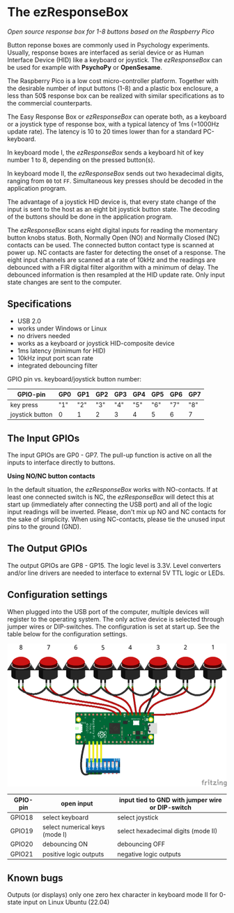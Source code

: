 # The ezResponseBox
*Open source response box for 1-8 buttons based on the Raspberry Pico*

Button reponse boxes are commonly used in Psychology experiments. Usually, response boxes are interfaced as serial device or as Human Interface Device (HID) like a keyboard or joystick. The *ezResponseBox* can be used for example with **PsychoPy** or **OpenSesame**.

The Raspberry Pico is a low cost micro-controller platform. Together with the desirable number of input buttons (1-8) and a plastic box enclosure, a less than 50$ response box can be realized with similar specifications as to the commercial counterparts.

The Easy Response Box or *ezResponseBox* can operate both, as a keyboard or a joystick type of response box, with a typical latency of 1ms (=1000Hz update rate). The latency is 10 to 20 times lower than for a standard PC-keyboard.

In keyboard mode I, the *ezResponseBox* sends a keyboard hit of key number 1 to 8, depending on the pressed button(s).

In keyboard mode II, the *ezResponseBox* sends out two hexadecimal digits, ranging from `00` tot `FF`. Simultaneous key presses should be decoded in the application program.

The advantage of a joystick HID device is, that every state change of the input is sent to the host as an eight bit joystick button state. The decoding of the buttons should be done in the application program.

The *ezResponseBox* scans eight digital inputs for reading the momentary button knobs status. Both, Normally Open (NO) and Normally Closed (NC) contacts can be used. The connected button contact type is scanned at power up. NC contacts are faster for detecting the onset of a response. The eight input channels are scanned at a rate of 10kHz and the readings are debounced with a FIR digital filter algorithm with a minimum of delay. The debounced information is then resampled at the HID update rate. Only input state changes are sent to the computer.

## Specifications
- USB 2.0
- works under Windows or Linux
- no drivers needed 
- works as a keyboard or joystick HID-composite device
- 1ms latency (minimum for HID)
- 10kHz input port scan rate
- integrated debouncing filter

GPIO pin vs. keyboard/joystick button number:

GPIO-pin | GP0 | GP1 | GP2 | GP3 | GP4 | GP5 | GP6 | GP7
-------- | --- | --- | --- | --- | --- | --- | --- | ---
key press | "1" | "2" | "3" | "4" | "5" | "6" | "7" | "8"
joystick button | 0 | 1 | 2 | 3 | 4 | 5 | 6 | 7 

## The Input GPIOs
The input GPIOs are GP0 - GP7. The pull-up function is active on all the inputs to interface directly to buttons.

**Using NO/NC button contacts**

In the default situation, the *ezResponseBox* works with NO-contacts. If at least one connected switch is NC, the *ezResponseBox* will detect this at start up (immediately after connecting the USB port) and all of the logic input readings will be inverted. Please, don't mix up NO and NC contacts for the sake of simplicity. When using NC-contacts, please tie the unused input pins to the ground (GND).

## The Output GPIOs
The output GPIOs are GP8 - GP15. The logic level is 3.3V. Level converters and/or line drivers are needed to interface to external 5V TTL logic or LEDs.

## Configuration settings
When plugged into the  USB port of the computer, multiple devices will register to the operating system. The only active device is selected through jumper wires or DIP-switches. The configuration is set at start up. See the table below for the configuration settings.

![ezResponseBox_bb.png](ezResponseBox_bb.png "wiring diagram")

GPIO-pin  | open input | input tied to GND with jumper wire or DIP-switch
--------- | ---------- | ------------------------------------------------
GPIO18 | select keyboard | select joystick
GPIO19 | select numerical keys (mode I) | select hexadecimal digits (mode II)
GPIO20 | debouncing ON | debouncing OFF
GPIO21 | positive logic outputs | negative logic outputs

## Known bugs
Outputs (or displays) only one zero hex character in keyboard mode II for 0-state input on Linux Ubuntu (22.04)

